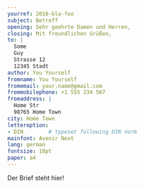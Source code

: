 ```yaml
---
yourref: 2016-bla-foo
subject: Betreff
opening: Sehr geehrte Damen und Herren,
closing: Mit freundlichen Grüßen,
to: |
  Some  
  Guy  
  Strasse 12  
  12345 Stadt
author: You Yourself
fromname: You Yourself
fromemail: your.name@gmail.com
frommobilephone: +1 555 234 567
fromaddress: |
  Home Str  
  98765 Home Town
city: Home Town
letteroption:
- DIN        # typeset following DIN norm
mainfont: Avenir Next
lang: german
fontsize: 10pt
paper: a4
---
```

Der Brief steht hier!
